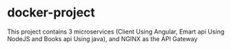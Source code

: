 # docker-project
This project contains 3 microservices (Client Using Angular, Emart api Using NodeJS and Books api Using java), and NGINX as the API Gateway
